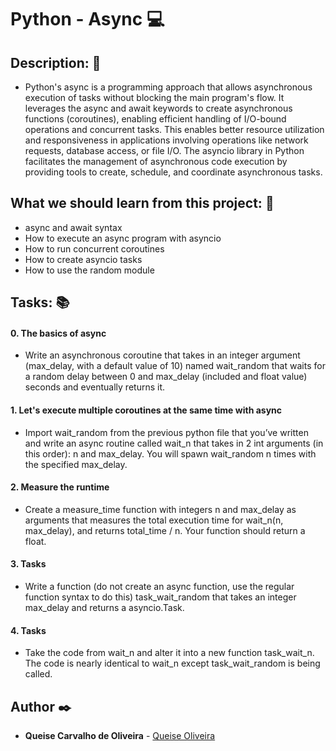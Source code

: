 # **Python - Async** :computer:

## **Description:** :speech_balloon:

* Python's async is a programming approach that allows asynchronous execution of tasks without blocking the main program's flow. It leverages the async and await keywords to create asynchronous functions (coroutines), enabling efficient handling of I/O-bound operations and concurrent tasks. This enables better resource utilization and responsiveness in applications involving operations like network requests, database access, or file I/O. The asyncio library in Python facilitates the management of asynchronous code execution by providing tools to create, schedule, and coordinate asynchronous tasks.

## **What we should learn from this project:** :bookmark_tabs:

* async and await syntax
* How to execute an async program with asyncio
* How to run concurrent coroutines
* How to create asyncio tasks
* How to use the random module

## **Tasks:** :books:

#### **0. The basics of async**

* Write an asynchronous coroutine that takes in an integer argument (max_delay, with a default value of 10) named wait_random that waits for a random delay between 0 and max_delay (included and float value) seconds and eventually returns it.

#### **1. Let's execute multiple coroutines at the same time with async**

* Import wait_random from the previous python file that you’ve written and write an async routine called wait_n that takes in 2 int arguments (in this order): n and max_delay. You will spawn wait_random n times with the specified max_delay.

#### **2. Measure the runtime**

* Create a measure_time function with integers n and max_delay as arguments that measures the total execution time for wait_n(n, max_delay), and returns total_time / n. Your function should return a float.

#### **3. Tasks**

* Write a function (do not create an async function, use the regular function syntax to do this) task_wait_random that takes an integer max_delay and returns a asyncio.Task.

#### **4. Tasks**

* Take the code from wait_n and alter it into a new function task_wait_n. The code is nearly identical to wait_n except task_wait_random is being called.


## **Author** :black_nib:

* **Queise Carvalho de Oliveira** - [Queise Oliveira](https://github.com/Qcarvalhooliveira)
